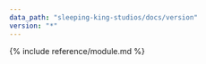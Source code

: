 ```yaml
---
data_path: "sleeping-king-studios/docs/version"
version: "*"
---
```


{% include reference/module.md %}

